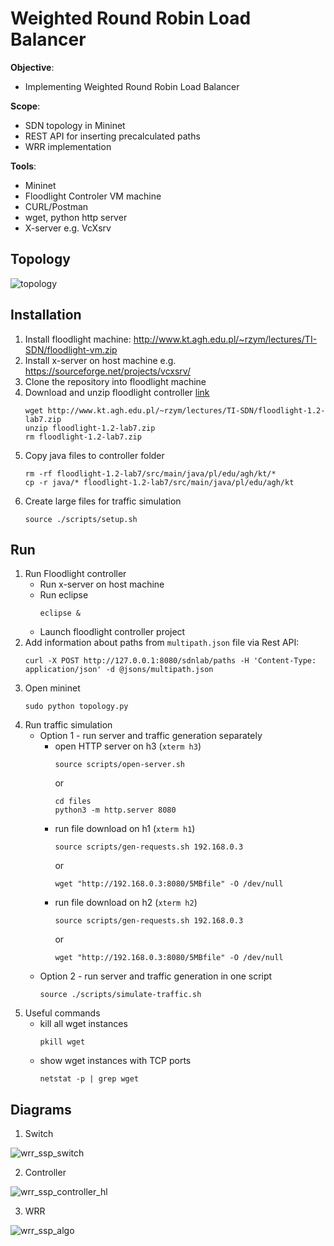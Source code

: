 # Weighted Round Robin Load Balancer​

**Objective**: ​
 - Implementing Weighted Round Robin Load Balancer​

**Scope**:​
 - SDN topology in Mininet​
 - REST API for inserting precalculated paths ​
 - WRR implementation​

**Tools**:​
 - Mininet​
 - Floodlight Controler​ VM machine
 - CURL/Postman​
 - wget, python http server
 - X-server e.g. VcXsrv

## Topology

![topology](https://github.com/user-attachments/assets/36939775-b968-4a80-8be9-e8c7d127c023)

## Installation
1. Install floodlight machine: http://www.kt.agh.edu.pl/~rzym/lectures/TI-SDN/floodlight-vm.zip
1. Install x-server on host machine e.g. https://sourceforge.net/projects/vcxsrv/
1. Clone the repository into floodlight machine
1. Download and unzip floodlight controller [link](http://www.kt.agh.edu.pl/~rzym/lectures/TI-SDN/floodlight-1.2-lab7.zip)
    ```console
    wget http://www.kt.agh.edu.pl/~rzym/lectures/TI-SDN/floodlight-1.2-lab7.zip
    unzip floodlight-1.2-lab7.zip
    rm floodlight-1.2-lab7.zip
    ```
1. Copy java files to controller folder
    ```console
    rm -rf floodlight-1.2-lab7/src/main/java/pl/edu/agh/kt/*
    cp -r java/* floodlight-1.2-lab7/src/main/java/pl/edu/agh/kt
    ```
1. Create large files for traffic simulation
    ```console
    source ./scripts/setup.sh
    ```

## Run 
1. Run Floodlight controller
    - Run x-server on host machine
    - Run eclipse
        ```console
        eclipse &
        ```
    - Launch floodlight controller project
1. Add information about paths from `multipath.json` file via Rest API:
    ```console
   curl -X POST http://127.0.0.1:8080/sdnlab/paths -H 'Content-Type: application/json' -d @jsons/multipath.json
    ```
1. Open mininet
    ```console
    sudo python topology.py
    ```
1. Run traffic simulation
   - Option 1 - run server and traffic generation separately
        - open HTTP server on h3 (`xterm h3`)
            ```console
            source scripts/open-server.sh
            ```
            or
            ```console
            cd files
            python3 -m http.server 8080
            ```
        - run file download on h1 (`xterm h1`)
            ```console
            source scripts/gen-requests.sh 192.168.0.3
            ```
            or
            ```console
            wget "http://192.168.0.3:8080/5MBfile" -O /dev/null
            ```
        - run file download on h2 (`xterm h2`)
            ```console
            source scripts/gen-requests.sh 192.168.0.3
            ```
            or
            ```console
            wget "http://192.168.0.3:8080/5MBfile" -O /dev/null
            ```
   - Option 2 - run server and traffic generation in one script
        ```console
        source ./scripts/simulate-traffic.sh
        ```
1. Useful commands
   - kill all wget instances
        ```console
        pkill wget
        ```
   - show wget instances with TCP ports
        ```console
        netstat -p | grep wget
        ```

## Diagrams
1. Switch

![wrr_ssp_switch](https://github.com/user-attachments/assets/0e40e726-c59a-4243-b123-3da425d3afd3)

2. Controller

![wrr_ssp_controller_hl](https://github.com/user-attachments/assets/0023b676-c718-4701-a9ff-e2834a3f8f8e)

3. WRR

![wrr_ssp_algo](https://github.com/user-attachments/assets/956a63f5-2b3c-4305-8ab4-95cfc08c9dec)
